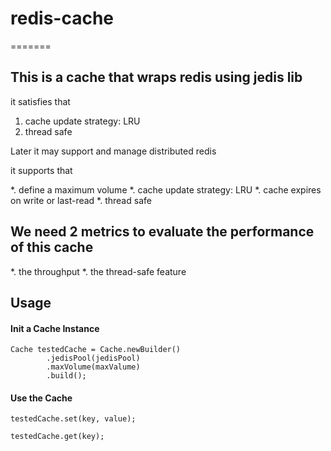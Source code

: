 # redis-cache

=======
## This is a cache that wraps redis using jedis lib

it satisfies that

1. cache update strategy: LRU
2. thread safe


Later it may support and manage distributed redis

it supports that

*. define a maximum volume
*. cache update strategy: LRU
*. cache expires on write or last-read
*. thread safe

## We need 2 metrics to evaluate the performance of this cache

*. the throughput
*. the thread-safe feature


## Usage

#### Init a Cache Instance

    Cache testedCache = Cache.newBuilder()
            .jedisPool(jedisPool)
            .maxVolume(maxValume)
            .build();

#### Use the Cache
    
    testedCache.set(key, value);
    
    testedCache.get(key);
